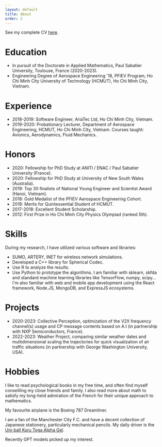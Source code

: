 ```yaml
---
layout: default
title: About
order: 2
---
```

See my complete CV [here](cv.pdf).

# Education

- In pursuit of the Doctorate in Applied Mathematics, Paul Sabatier University, Toulouse, France (2020-2023).
- Engineering Degree of Aerospace Engineering '18, PFIEV Program, Ho Chi Minh City University of Technology (HCMUT), Ho Chi Minh City, Vietnam.

# Experience
- 2018-2019: Software Engineer, AriaTec Ltd, Ho Chi Minh City, Vietnam.
- 2019-2020: Probationary Lecturer, Department of Aerospace Engineering, HCMUT, Ho Chi Minh City, Vietnam. Courses taught: Avionics, Aerodynamics, Fluid Mechanics.

# Honors

- 2020: Fellowship for PhD Study at ANITI / ENAC / Paul Sabatier University (France).
- 2020: Fellowship for PhD Study at University of New South Wales (Australia).
- 2019: Top 30 finalists of National Young Engineer and Scientist Award (Hanoi, Vietnam).
- 2018: Gold Medalist of the PFIEV Aerospace Engineering Cohort.
- 2018: Merits for Quintessential Student of HCMUT.
- 2017-2018: Excellent Student Scholarship.
- 2012: First Prize in Ho Chi Minh City Physics Olympiad (ranked 5th).

# Skills

During my research, I have utilized various software and libraries:
- SUMO, ARTERY, INET for wireless network simulations.
- Developed a C++ library for Spherical Codec.
- Use R to analyze the results.
- Use Python to prototype the algorithms. I am familiar with sklearn, skfda and standard machine learning libraries like TensorFlow, numpy, scipy...
I'm also familiar with web and mobile app development using the React framework, Node.JS, MongoDB, and ExpressJS ecosystems.

# Projects
- 2020-2023: Collective Perception, optimization of the V2X frequency channel(s) usage and CP message contents based on A.I (in partnership with NXP Semiconductors, France).
- 2022-2023: Weather Project, comparing similar weather dates and multidimensional scaling the trajectories for quick visualization of air traffic situations (in partnership with George Washington University, USA).


# Hobbies

I like to read psychological books in my free time, and often find myself conseilling my close friends and family. I also read more about math to satisfy my long-held admiration of the French for their unique approach to mathematics.

My favourite airplane is the Boeing 787 Dreamliner.

I am a fan of the Manchester City F.C. and have a decent collection of Japanese stationery, particularly mechanical pencils. My daily driver is the [Uni-ball Kuru Toga Alpha Gel](https://www.mpuni.co.jp/products/mechanical_pencils/sharp_pen/uni_a-gel/uni_agel.html).

Recently GPT models picked up my interest.
